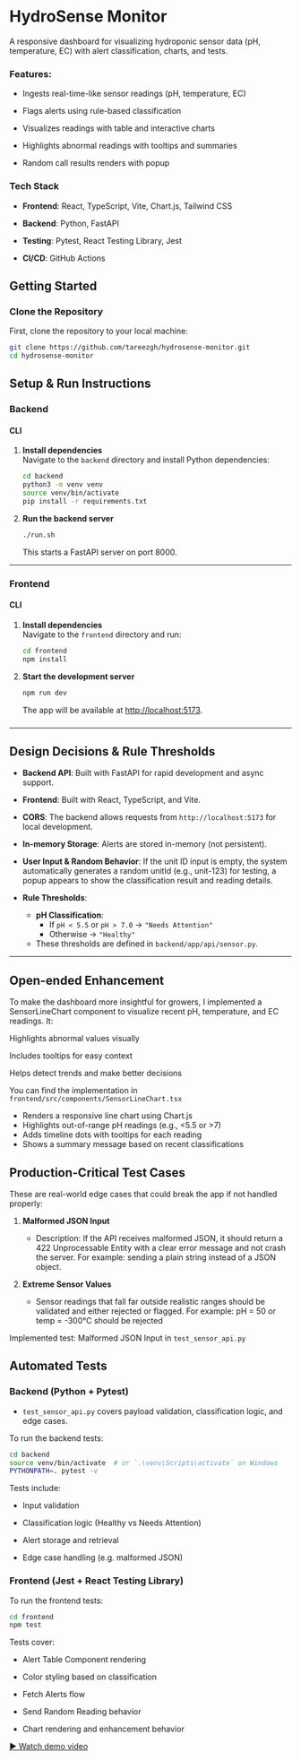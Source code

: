 # HydroSense Monitor

A responsive dashboard for visualizing hydroponic sensor data (pH, temperature, EC) with alert classification, charts, and tests.


### Features:

- Ingests real-time-like sensor readings (pH, temperature, EC)

- Flags alerts using rule-based classification

- Visualizes readings with table and interactive charts

- Highlights abnormal readings with tooltips and summaries

- Random call results renders with popup


### Tech Stack

- **Frontend**: React, TypeScript, Vite, Chart.js, Tailwind CSS

- **Backend**: Python, FastAPI

- **Testing**: Pytest, React Testing Library, Jest

- **CI/CD**: GitHub Actions

## Getting Started

### Clone the Repository

First, clone the repository to your local machine:

```bash
git clone https://github.com/tareezgh/hydrosense-monitor.git
cd hydrosense-monitor
```
## Setup & Run Instructions

### Backend

#### CLI

1. **Install dependencies**  
   Navigate to the `backend` directory and install Python dependencies:
   ```bash
   cd backend
   python3 -m venv venv
   source venv/bin/activate
   pip install -r requirements.txt
   ```

2. **Run the backend server**  
   ```bash
   ./run.sh
   ```
   This starts a FastAPI server on port 8000.


---

### Frontend

#### CLI

1. **Install dependencies**  
   Navigate to the `frontend` directory and run:
   ```bash
   cd frontend
   npm install
   ```

2. **Start the development server**  
   ```bash
   npm run dev
   ```
   The app will be available at [http://localhost:5173](http://localhost:5173).


###
---

## Design Decisions & Rule Thresholds

- **Backend API**: Built with FastAPI for rapid development and async support.
- **Frontend**: Built with React, TypeScript, and Vite.
- **CORS**: The backend allows requests from `http://localhost:5173` for local development.
- **In-memory Storage**: Alerts are stored in-memory (not persistent).
- **User Input & Random Behavior**: If the unit ID input is empty, the system automatically generates a random unitId (e.g., unit-123) for testing, a popup appears to show the classification result and reading details.

- **Rule Thresholds**:
  - **pH Classification**:  
    - If `pH < 5.5` or `pH > 7.0` → `"Needs Attention"`
    - Otherwise → `"Healthy"`
  - These thresholds are defined in `backend/app/api/sensor.py`.

---

## Open-ended Enhancement

To make the dashboard more insightful for growers, I implemented a SensorLineChart component to visualize recent pH, temperature, and EC readings. It:

Highlights abnormal values visually

Includes tooltips for easy context

Helps detect trends and make better decisions


You can find the implementation in `frontend/src/components/SensorLineChart.tsx`

- Renders a responsive line chart using Chart.js
- Highlights out-of-range pH readings (e.g., <5.5 or >7)
- Adds timeline dots with tooltips for each reading
- Shows a summary message based on recent classifications


##  Production-Critical Test Cases

These are real-world edge cases that could break the app if not handled properly:

1. **Malformed JSON Input**
   - Description: If the API receives malformed JSON, it should return a 422 Unprocessable Entity with a clear error message and not crash the server. For example: sending a plain string instead of a JSON object.

2. **Extreme Sensor Values**
   - Sensor readings that fall far outside realistic ranges should be validated and either rejected or flagged. For example: pH = 50 or temp = -300°C should be rejected 

Implemented test: Malformed JSON Input in `test_sensor_api.py`


## Automated Tests

### Backend (Python + Pytest)

- `test_sensor_api.py` covers payload validation, classification logic, and edge cases.

To run the backend tests:

```bash
cd backend
source venv/bin/activate  # or `.\venv\Scripts\activate` on Windows
PYTHONPATH=. pytest -v

```
Tests include:

 - Input validation

 - Classification logic (Healthy vs Needs Attention)

 - Alert storage and retrieval

 - Edge case handling (e.g. malformed JSON)


### Frontend (Jest + React Testing Library)


To run the frontend tests:

```bash
cd frontend
npm test
```
Tests cover:

 - Alert Table Component rendering

 - Color styling based on classification

 - Fetch Alerts flow

 - Send Random Reading behavior

 - Chart rendering and enhancement behavior

[▶️ Watch demo video](https://drive.google.com/file/d/1_aTMvt_TSjCy3bKhukdehpO8xHWybZSG/view?usp=drive_link)